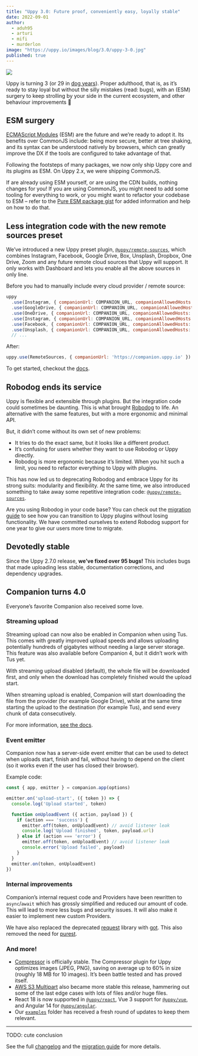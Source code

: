 ```yaml
---
title: "Uppy 3.0: Future proof, conveniently easy, loyally stable" 
date: 2022-09-01
author: 
  - aduh95
  - arturi
  - mifi
  - murderlon
image: "https://uppy.io/images/blog/3.0/uppy-3-0.jpg"
published: true
---
```


![](/images/blog/3.0/uppy-3-0.jpg)

Uppy is turning 3 (or 29 in [dog years](https://www.akc.org/expert-advice/health/how-to-calculate-dog-years-to-human-years/)). Proper adulthood, that is, as it’s ready to stay loyal but without the silly mistakes (read: bugs), with an (ESM) surgery to keep strolling by your side in the current ecosystem, and other behaviour improvements 🐶

<!--more-->

## ESM surgery

[ECMAScript Modules](https://developer.mozilla.org/en-US/docs/Web/JavaScript/Guide/Modules) (ESM) are the future and we’re ready to adopt it. Its benefits over CommonJS include: being more secure, better at tree shaking, and its syntax can be understood natively by browsers, which can greatly improve the DX if the tools are configured to take advantage of that.

Following the footsteps of many packages, we now only ship Uppy core and its plugins as ESM. On Uppy 2.x, we were shipping CommonJS.

If are already using ESM yourself, or are using the CDN builds, nothing changes for you! If you are using CommonJS, you might need to add some tooling for everything to work, or you might want to refactor your codebase to ESM – refer to the [Pure ESM package gist](https://gist.github.com/sindresorhus/a39789f98801d908bbc7ff3ecc99d99c) for added information and help on how to do that.

## Less integration code with the new remote sources preset

We’ve introduced a new Uppy preset plugin, [`@uppy/remote-sources`](/docs/remote-sources), which combines Instagram, Facebook, Google Drive, Box, Unsplash, Dropbox, One Drive, Zoom and any future remote cloud sources that Uppy will support. It only works with Dashboard and lets you enable all the above sources in only line.

Before you had to manually include every cloud provider / remote source:

```js
uppy
  .use(Instagram, { companionUrl: COMPANION_URL, companionAllowedHosts: COMPANION_ALLOWED_HOSTS })
  .use(GoogleDrive, { companionUrl: COMPANION_URL, companionAllowedHosts: COMPANION_ALLOWED_HOSTS })
  .use(OneDrive, { companionUrl: COMPANION_URL, companionAllowedHosts: COMPANION_ALLOWED_HOSTS })
  .use(Instagram, { companionUrl: COMPANION_URL, companionAllowedHosts: COMPANION_ALLOWED_HOSTS })
  .use(Facebook, { companionUrl: COMPANION_URL, companionAllowedHosts: COMPANION_ALLOWED_HOSTS })
  .use(Unsplash, { companionUrl: COMPANION_URL, companionAllowedHosts: COMPANION_ALLOWED_HOSTS })
  // ...
```

After:

```js
uppy.use(RemoteSources, { companionUrl: 'https://companion.uppy.io' })
```

To get started, checkout the [docs](/docs/remote-sources).

## Robodog ends its service

Uppy is flexible and extensible through plugins. But the integration code could sometimes be daunting. This is what brought [Robodog](/docs/robodog/) to life. An alternative with the same features, but with a more ergonomic and minimal API.

But, it didn’t come without its own set of new problems:

* It tries to do the exact same, but it looks like a different product.
* It’s confusing for users whether they want to use Robodog or Uppy directly.
* Robodog is more ergonomic because it’s limited. When you hit such a limit, you need to refactor everything to Uppy with plugins.

This has now led us to deprecating Robodog and embrace Uppy for its strong suits: modularity and flexibility. At the same time, we also introduced something to take away some repetitive integration code: [`@uppy/remote-sources`](/docs/remote-sources).

Are you using Robodog in your code base? You can check out the [migration guide](https://uppy.io/docs/migration-guides.html#Migrate-from-Robodog-to-Uppy-plugins) to see how you can transition to Uppy plugins without losing functionality. We have committed ourselves to extend Robodog support for one year to give our users more time to migrate.

## Devotedly stable

Since the Uppy 2.7.0 release, **we’ve fixed over 95 bugs!** This includes bugs that made uploading less stable, documentation corrections, and dependency upgrades.

## Companion turns 4.0

Everyone’s favorite Companion also received some love.

### Streaming upload

Streaming upload can now also be enabled in Companion when using Tus. This comes with greatly improved upload speeds and allows uploading potentially hundreds of gigabytes without needing a large server storage. This feature was also available before Companion 4, but it didn’t work with Tus yet.

With streaming upload disabled (default), the whole file will be downloaded first, and only when the download has completely finished would the upload start.

When streaming upload is enabled, Companion will start downloading the file from the provider (for example Google Drive), while at the same time starting the upload to the destination (for example Tus), and send every chunk of data consecutively.

For more information, [see the docs](https://uppy.io/docs/companion/).

### Event emitter

Companion now has a server-side event emitter that can be used to detect when uploads start, finish and fail, without having to depend on the client (so it works even if the user has closed their browser).

Example code:

```js
const { app, emitter } = companion.app(options)

emitter.on('upload-start', ({ token }) => {
  console.log('Upload started', token)

  function onUploadEvent ({ action, payload }) {
    if (action === 'success') {
      emitter.off(token, onUploadEvent) // avoid listener leak
      console.log('Upload finished', token, payload.url)
    } else if (action === 'error') {
      emitter.off(token, onUploadEvent) // avoid listener leak
      console.error('Upload failed', payload)
    }
  }
  emitter.on(token, onUploadEvent)
})
```

### Internal improvements

Companion’s internal request code and Providers have been rewritten to `async`/`await` which has grossly simplified and reduced our amount of code. This will lead to more less bugs and security issues. It will also make it easier to implement new custom Providers.

We have also replaced the deprecated [request](https://github.com/request/request) library with [got](https://github.com/sindresorhus/got). This also removed the need for [purest](https://github.com/simov/purest).

### And more!

* [Compressor](/docs/compressor) is officially stable. The Compressor plugin for Uppy optimizes images (JPEG, PNG), saving on average up to 60% in size (roughly 18 MB for 10 images). It’s been battle tested and has proved itself.
* [AWS S3 Multipart](/docs/aws-s3-multipart) also became more stable this release, hammering out some of the last edge cases with lots of files and/or huge files.
* React 18 is now supported in [`@uppy/react`](/docs/react), Vue 3 support for [`@uppy/vue`](/docs/vue), and Angular 14 for [`@uppy/angular`](/docs/angular).
* Our [`examples`](https://github.com/transloadit/uppy/tree/main/examples) folder has received a fresh round of updates to keep them relevant.

***

TODO: cute conclusion

See the full [changelog](https://github.com/transloadit/uppy/blob/master/CHANGELOG.md#1300) and the [migration guide](/docs/migration-guides.html) for more details.
